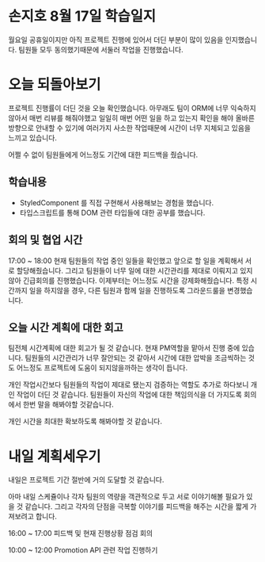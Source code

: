 # 손지호 8월 17일 학습일지

월요일 공휴일이지만 아직 프로젝트 진행에 있어서 더딘 부분이 많이 있음을 인지했습니다. 팀원들 모두 동의했기때문에 서둘러 작업을 진행했습니다.

# 오늘 되돌아보기

프로젝트 진행률이 더딘 것을 오늘 확인했습니다. 아무래도 팀이 ORM에 너무 익숙하지않아서 매번 리뷰를 해줘야했고 일일히 매번 어떤 일을 하고 있는지 확인을 해야 올바른 방향으로 안내할 수 있기에 여러가지 사소한 작업때문에 시간이 너무 지체되고 있음을 느끼고 있습니다.

어쩔 수 없이 팀원들에게 어느정도 기간에 대한 피드백을 줬습니다.

## 학습내용

- StyledComponent 를 직접 구현해서 사용해보는 경험을 했습니다.
- 타입스크립트를 통해 DOM 관련 타입들에 대한 공부를 했습니다.

## 회의 및 협업 시간

17:00 ~ 18:00 현재 팀원들의 작업 중인 일들을 확인했고 앞으로 할 일을 계획해서 서로 할당해줬습니다.
그리고 팀원들이 너무 일에 대한 시간관리를 제대로 이뤄지고 있지않아 긴급회의를 진행했습니다.
이제부터는 어느정도 시간을 강제화해줬습니다. 특정 시간까지 일을 하지않을 경우, 다른 팀원과 함께 일을 진행하도록 그라운드룰을 변경했습니다.

## 오늘 시간 계획에 대한 회고

팀전체 시간계획에 대한 회고가 될 것 같습니다. 현재 PM역할을 맡아서 진행 중에 있습니다. 팀원들의 시간관리가 너무 잘안되는 것 같아서 시간에 대한 압박을 조금씩하는 것도 어느정도 프로젝트에 도움이 되지않을까하는 생각이 듭니다.

개인 작업시간보다 팀원들의 작업이 제대로 됐는지 검증하는 역할도 추가로 하다보니 개인 작업이 더딘 것 같습니다. 팀원들이 자신의 작업에 대한 책임의식을 더 가지도록 회의에서 한번 말을 해봐야할 것같습니다.

개인 시간을 최대한 확보하도록 해봐야할 것 같습니다.

# 내일 계획세우기

내일은 프로젝트 기간 절반에 거의 도달할 것 같습니다.

아마 내일 스케쥴이나 각자 팀원의 역량을 객관적으로 두고 서로 이야기해볼 필요가 있을 것 같습니다.
그리고 각자의 단점을 극복할 이야기를 피드백을 해주는 시간을 짧게 가져보려고 합니다.

16:00 ~ 17:00 피드백 및 현재 진행상황 점검 회의

10:00 ~ 12:00 Promotion API 관련 작업 진행하기
